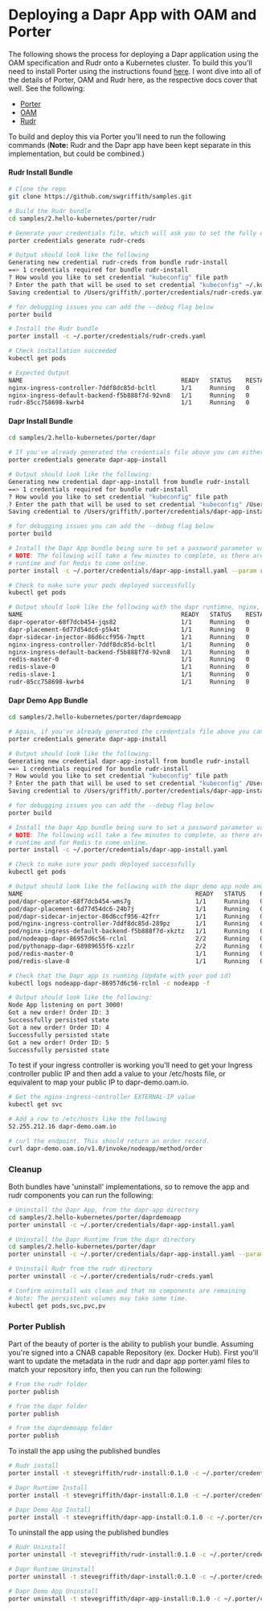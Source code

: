 # Deploying a Dapr App with OAM and Porter
The following shows the process for deploying a Dapr application using the OAM specification and Rudr onto a Kubernetes cluster. To build this you'll need to install Porter using the instructions found [here](https://porter.sh/install/). I wont dive into all of the details of Porter, OAM and Rudr here, as the respective docs cover that well. See the following:

* [Porter](https://porter.sh/)
* [OAM](https://openappmodel.io/)
* [Rudr](https://github.com/oam-dev/rudr/blob/master/docs/README.md)

To build and deploy this via Porter you'll need to run the following commands (**Note:** Rudr and the Dapr app have been kept separate in this implementation, but could be combined.)

#### Rudr Install Bundle
```bash
# Clone the repo
git clone https://github.com/swgriffith/samples.git

# Build the Rudr bundle
cd samples/2.hello-kubernetes/porter/rudr 

# Generate your credentials file, which will ask you to set the fully qualified location of you .kube/config
porter credentials generate rudr-creds 

# Output should look like the following
Generating new credential rudr-creds from bundle rudr-install
==> 1 credentials required for bundle rudr-install
? How would you like to set credential "kubeconfig" file path
? Enter the path that will be used to set credential "kubeconfig" ~/.kube/config
Saving credential to /Users/griffith/.porter/credentials/rudr-creds.yaml

# for debugging issues you can add the --debug flag below
porter build

# Install the Rudr bundle
porter install -c ~/.porter/credentials/rudr-creds.yaml 

# Check installation succeeded
kubectl get pods

# Expected Output
NAME                                            READY   STATUS    RESTARTS   AGE
nginx-ingress-controller-7ddf8dc85d-bcltl       1/1     Running   0          56s
nginx-ingress-default-backend-f5b888f7d-92vn8   1/1     Running   0          56s
rudr-85cc758698-kwrb4                           1/1     Running   0          51s
```

#### Dapr Install Bundle
```bash
cd samples/2.hello-kubernetes/porter/dapr

# If you've already generated the credentials file above you can either reuse that or create a separate one for the dapr install
porter credentials generate dapr-app-install

# Output should look like the following:
Generating new credential dapr-app-install from bundle rudr-install
==> 1 credentials required for bundle rudr-install
? How would you like to set credential "kubeconfig" file path
? Enter the path that will be used to set credential "kubeconfig" /Users/griffith/.kube/config
Saving credential to /Users/griffith/.porter/credentials/dapr-app-install.yaml

# for debugging issues you can add the --debug flag below
porter build

# Install the Dapr App bundle being sure to set a password parameter value for your redis
# NOTE: The following will take a few minutes to complete, as there are pauses built in for the Dapr
# runtime and for Redis to come online.
porter install -c ~/.porter/credentials/dapr-app-install.yaml --param redisPasswd=<YourRedisPassword>

# Check to make sure your pods deployed successfully
kubectl get pods

# Output should look like the following with the dapr runtimne, nginx, redis and rudr
NAME                                            READY   STATUS    RESTARTS   AGE
dapr-operator-68f7dcb454-jqs82                  1/1     Running   0          2m45s
dapr-placement-6d77d54dc6-p5k4t                 1/1     Running   0          2m45s
dapr-sidecar-injector-86d6ccf956-7mptt          1/1     Running   0          2m45s
nginx-ingress-controller-7ddf8dc85d-bcltl       1/1     Running   0          13m
nginx-ingress-default-backend-f5b888f7d-92vn8   1/1     Running   0          13m
redis-master-0                                  1/1     Running   0          2m16s
redis-slave-0                                   1/1     Running   0          2m16s
redis-slave-1                                   1/1     Running   0          71s
rudr-85cc758698-kwrb4                           1/1     Running   0          12m
```

#### Dapr Demo App Bundle
```bash
cd samples/2.hello-kubernetes/porter/daprdemoapp

# Again, if you've already generated the credentials file above you can either reuse that or create a separate one for the dapr app
porter credentials generate dapr-app-install

# Output should look like the following:
Generating new credential dapr-app-install from bundle rudr-install
==> 1 credentials required for bundle rudr-install
? How would you like to set credential "kubeconfig" file path
? Enter the path that will be used to set credential "kubeconfig" /Users/griffith/.kube/config
Saving credential to /Users/griffith/.porter/credentials/dapr-app-install.yaml

# for debugging issues you can add the --debug flag below
porter build

# Install the Dapr App bundle being sure to set a password parameter value for your redis
# NOTE: The following will take a few minutes to complete, as there are pauses built in for the Dapr
# runtime and for Redis to come online.
porter install -c ~/.porter/credentials/dapr-app-install.yaml

# Check to make sure your pods deployed successfully
kubectl get pods

# Output should look like the following with the dapr demo app node and python components now running
NAME                                                READY   STATUS    RESTARTS   AGE
pod/dapr-operator-68f7dcb454-wms7g                  1/1     Running   0          3m43s
pod/dapr-placement-6d77d54dc6-24b7j                 1/1     Running   0          3m43s
pod/dapr-sidecar-injector-86d6ccf956-42frr          1/1     Running   0          3m43s
pod/nginx-ingress-controller-7ddf8dc85d-289pz       1/1     Running   0          27m
pod/nginx-ingress-default-backend-f5b888f7d-xkztz   1/1     Running   0          27m
pod/nodeapp-dapr-86957d6c56-rclnl                   2/2     Running   0          12s
pod/pythonapp-dapr-68989655f6-xzzlr                 2/2     Running   0          12s
pod/redis-master-0                                  1/1     Running   0          2m47s
pod/redis-slave-0                                   1/1     Running   0          2m47s

# Check that the Dapr app is running (Update with your pod id)
kubectl logs nodeapp-dapr-86957d6c56-rclnl -c nodeapp -f

# Output should look like the following:
Node App listening on port 3000!
Got a new order! Order ID: 3
Successfully persisted state
Got a new order! Order ID: 4
Successfully persisted state
Got a new order! Order ID: 5
Successfully persisted state
```

To test if your ingress controller is working you'll need to get your Ingress controller public IP and then add a value to your /etc/hosts file, or equivalent to map your public IP to dapr-demo.oam.io.

```bash
# Get the nginx-ingress-controller EXTERNAL-IP value
kubectl get svc

# Add a row to /etc/hosts like the following
52.255.212.16 dapr-demo.oam.io

# curl the endpoint. This should return an order record.
curl dapr-demo.oam.io/v1.0/invoke/nodeapp/method/order
```

### Cleanup
Both bundles have 'uninstall' implementations, so to remove the app and rudr components you can run the following:
```bash
# Uninstall the Dapr App, from the dapr-app directory
cd samples/2.hello-kubernetes/porter/daprdemoapp
porter uninstall -c ~/.porter/credentials/dapr-app-install.yaml

# Uninstall the Dapr Runtime from the dapr directory
cd samples/2.hello-kubernetes/porter/dapr
porter uninstall -c ~/.porter/credentials/dapr-app-install.yaml --param redisPasswd=<YourRedisPassword> 

# Uninstall Rudr from the rudr directory
porter uninstall -c ~/.porter/credentials/rudr-creds.yaml  

# Confirm uninstall was clean and that no components are remaining
# Note: The persistent volumes may take some time.
kubectl get pods,svc,pvc,pv
```

### Porter Publish
Part of the beauty of porter is the ability to publish your bundle. Assuming you're signed into a CNAB capable Repository (ex. Docker Hub). First you'll want to update the metadata in the rudr and dapr app porter.yaml files to match your repository info, then you can run the following:

```bash
# From the rudr folder
porter publish

# from the dapr folder
porter publish

# from the daprdemoapp folder
porter publish
```

To install the app using the published bundles
```bash
# Rudr install
porter install -t stevegriffith/rudr-install:0.1.0 -c ~/.porter/credentials/rudr-creds.yaml 

# Dapr Runtime Install
porter install -t stevegriffith/dapr-install:0.1.0 -c ~/.porter/credentials/dapr-app-install.yaml --param redisPasswd=<YourRedisPassword>

# Dapr Demo App Install
porter install -t stevegriffith/dapr-app-install:0.1.0 -c ~/.porter/credentials/dapr-app-install.yaml
```

To uninstall the app using the published bundles
```bash
# Rudr Uninstall
porter uninstall -t stevegriffith/rudr-install:0.1.0 -c ~/.porter/credentials/rudr-creds.yaml 

# Dapr Runtime Uninstall
porter uninstall -t stevegriffith/dapr-install:0.1.0 -c ~/.porter/credentials/dapr-app-install.yaml --param redisPasswd=<YourRedisPassword>

# Dapr Demo App Uninstall
porter uninstall -t stevegriffith/dapr-app-install:0.1.0 -c ~/.porter/credentials/dapr-app-install.yaml
```